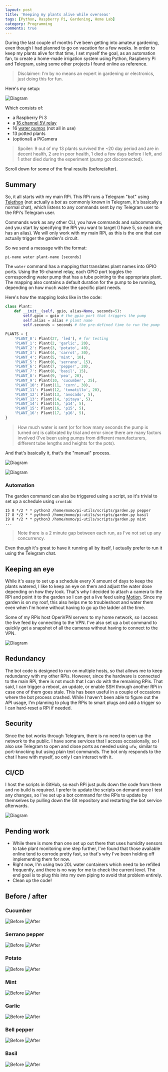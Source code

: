 ```yaml
---
layout: post
title: 'Keeping my plants alive while overseas'
tags: [Python, Raspberry Pi, Gardening, Home Lab]
category: Programming
comments: true
---
```


During the last couple of months I've been getting into amateur gardening, even though I had planned to go on vacation for a few weeks. In order to keep my plants alive for that time, I set myself the goal, as an automation fan, to create a home-made irrigation system using Python, Raspberry Pi and Telegram, using some other projects I found online as reference.

> Disclaimer: I'm by no means an expert in gardening or electronics, just doing this for fun.

Here's my setup:

![Diagram](https://blog.erickduran.com/public/img/2023-09-18-diagram.png)

Which consists of:
- a Raspberry Pi 3
- a [16 channel 5V relay](https://www.amazon.com/SainSmart-101-70-103-16-Channel-Relay-Module/dp/B0057OC66U)
- 16 [water pumps](https://www.amazon.com/Sipytoph-Submersible-Flexible-Aquariums-Hydroponics/dp/B097F4576N/) (not all in use)
- 13 potted plants
- (optional) a PiCamera

> Spoiler: 9 out of my 13 plants survived the ~20 day period and are in decent health, 2 are in poor health, 1 died a few days before I left, and 1 other died during the experiment (pump got disconnected).

Scroll down for some of the final results (before/after).

## Summary

So, it all starts with my main RPi. This RPi runs a Telegram "bot" using [Telethon](https://docs.telethon.dev/en/stable/) (not actually a *bot* as commonly known in Telegram, it's basically a normal chat), which listens to any commands sent by my Telegram user to the RPi's Telegram user. 

Commands work as any other CLI, you have commands and subcommands, and you start by specifying the RPi you want to target (I have 5, so each one has an alias). We will only work with my main RPi, as this is the one that can actually trigger the garden's circuit.

So we send a message with the format:
```
pi-name water plant-name [seconds]
```

The `water` command has a mapping that translates plant names into GPIO ports. Using the 16-channel relay, each GPIO port toggles the corresponding water pump that has a tube pointing to the appropriate plant. The mapping also contains a default duration for the pump to be running, depending on how much water the specific plant needs.

Here's how the mapping looks like in the code:
```python
class Plant:
	def __init__(self, gpio, alias=None, seconds=5):
		self.gpio = gpio # the gpio port that triggers the pump
		self.alias = alias # plant name
		self.seconds = seconds # the pre-defined time to run the pump

PLANTS = {
	'PLANT_0': Plant(27, 'led'), # for testing
	'PLANT_1': Plant(2, 'garlic', 20),
	'PLANT_2': Plant(3, 'potato', 40),
	'PLANT_3': Plant(4, 'carrot', 30),
	'PLANT_4': Plant(5, 'mint', 10),
	'PLANT_5': Plant(6, 'serrano', 15),
	'PLANT_6': Plant(7, 'pepper', 20),
	'PLANT_7': Plant(8, 'basil', 15),
	'PLANT_8': Plant(9, 'pea', 20),
	'PLANT_9': Plant(10, 'cucumber', 25),
	'PLANT_10': Plant(11, 'corn', 30),
	'PLANT_11': Plant(12, 'tomatillo', 20),
	'PLANT_12': Plant(13, 'avocado', 5),
	'PLANT_13': Plant(14, 'pitaya', 5),
	'PLANT_14': Plant(15, 'p14', 5),
	'PLANT_15': Plant(16, 'p15', 5),
	'PLANT_16': Plant(17, 'p16', 5),
}
```

> How much water is sent (or for how many seconds the pump is turned on) is calibrated by trial and error since there are many factors involved (I've been using pumps from different manufacturers, different tube lengths and heights for the pots).

And that's basically it, that's the "manual" process.

![Diagram](https://blog.erickduran.com/public/img/2023-09-18-pi-watering.png)

![Diagram](https://blog.erickduran.com/public/img/2023-09-18-pi-watering.gif)

### Automation

The garden command can also be triggered using a script, so it's trivial to set up a schedule using `crontab`:

```
15 8 */2 * * python3 /home/momo/pi-utils/scripts/garden.py pepper
17 8 */2 * * python3 /home/momo/pi-utils/scripts/garden.py basil
19 8 */2 * * python3 /home/momo/pi-utils/scripts/garden.py mint
...
```

> Note there is a 2 minute gap between each run, as I've not set up any concurrency.

Even though it's great to have it running all by itself, I actually prefer to run it using the Telegram chat.

## Keeping an eye

While it's easy to set up a schedule every X amount of days to keep the plants watered, I like to keep an eye on them and adjust the water dose depending on how they look. That's why I decided to attach a camera to the RPi and point it to the garden so I can get a live feed using [Motion](https://raspberry-valley.azurewebsites.net/Streaming-Video-with-Motion/). Since my garden is on my roof, this also helps me to troubleshoot and water them even when I'm home without having to go up the ladder all the time.

Some of my RPis host OpenVPN servers to my home network, so I access the live feed by connecting to the VPN. I've also set up a bot command to quickly get a snapshot of all the cameras without having to connect to the VPN.

![Diagram](https://blog.erickduran.com/public/img/2023-09-18-pi-snap.png)

## Redundancy

The bot code is designed to run on multiple hosts, so that allows me to keep redundancy with my other RPis. However, since the hardware is connected to the main RPi, there is not much that I can do with the remaining RPis. That said, I can trigger a reboot, an update, or enable SSH through another RPi in case one of them goes stale. This has been useful in a couple of occasions where the bot process crashed. While I haven't been able to figure out the API usage, I'm planning to plug the RPis to smart plugs and add a trigger so I can hard-reset a RPi if needed.

## Security

Since the bot works through Telegram, there is no need to open up the network to the public. I have some services that I access occasionally, so I also use Telegram to open and close ports as needed using `ufw`, similar to port-knocking but using plain text commands. The bot only responds to the chat I have with myself, so only I can interact with it.

## CI/CD

I host the scripts in GitHub, so each RPi just pulls down the code from there and no build is required. I prefer to update the scripts on demand once I test any changes, so I've set up a bot command for the RPis to update by themselves by pulling down the Git repository and restarting the bot service afterwards.

![Diagram](https://blog.erickduran.com/public/img/2023-09-18-pi-update.png)

## Pending work
- While there is more than one set up out there that uses humidity sensors to take plant monitoring one step further, I've found that those available online tend to corrode pretty fast, so that's why I've been holding off implementing them for now. 
- Right now, I'm using two 20L water containers which need to be refilled frequently, and there is no way for me to check the current level. The end goal is to plug this into my own piping to avoid that problem entirely.
- Clean up the code!

## Before / after

### Cucumber

![Before](https://blog.erickduran.com/public/img/2023-09-18-cucumber-before.png)
![After](https://blog.erickduran.com/public/img/2023-09-18-cucumber-after.jpg)

### Serrano pepper

![Before](https://blog.erickduran.com/public/img/2023-09-18-serrano-before.png)
![After](https://blog.erickduran.com/public/img/2023-09-18-serrano-after.jpg)

### Potato

![Before](https://blog.erickduran.com/public/img/2023-09-18-potato-before.png)
![After](https://blog.erickduran.com/public/img/2023-09-18-potato-after.jpg)

### Mint

![Before](https://blog.erickduran.com/public/img/2023-09-18-mint-before.png)
![After](https://blog.erickduran.com/public/img/2023-09-18-mint-after.jpg)

### Garlic

![Before](https://blog.erickduran.com/public/img/2023-09-18-garlic-before.png)
![After](https://blog.erickduran.com/public/img/2023-09-18-garlic-after.jpg)

### Bell pepper

![Before](https://blog.erickduran.com/public/img/2023-09-18-pepper-before.png)
![After](https://blog.erickduran.com/public/img/2023-09-18-pepper-after.jpg)

### Basil

![Before](https://blog.erickduran.com/public/img/2023-09-18-basil-before.png)
![After](https://blog.erickduran.com/public/img/2023-09-18-basil-after.jpg)
